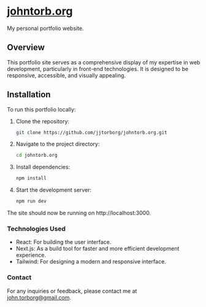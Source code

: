 # [johntorb.org](https://www.johntorb.org)
My personal portfolio website.

## Overview

This portfolio site serves as a comprehensive display of my expertise in web development, particularly in front-end technologies. It is designed to be responsive, accessible, and visually appealing.

## Installation

To run this portfolio locally:

1. Clone the repository:
   ```bash
   git clone https://github.com/jjtorborg/johntorb.org.git
   ```
2. Navigate to the project directory:
   ```bash
   cd johntorb.org
   ```
3. Install dependencies:
   ```bash
   npm install
   ```
4. Start the development server:
   ```bash
   npm run dev
   ```

The site should now be running on http://localhost:3000.

### Technologies Used

- React: For building the user interface.
- Next.js: As a build tool for faster and more efficient development experience.
- Tailwind: For designing a modern and responsive interface.

### Contact

For any inquiries or feedback, please contact me at <john.torborg@gmail.com>.